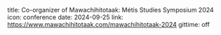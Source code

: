 title: Co-organizer of Mawachihitotaak: Métis Studies Symposium 2024
icon: conference
date: 2024-09-25
link: https://www.mawachihitotaak.com/mawachihitotaak-2024
gittime: off
